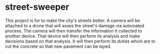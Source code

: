 # street-sweeper
This project is for to make the city's streets better.
A camera will be attached to a drone that will asses the street's damage via automated process.
The camera will then transfer the information it collected to another device.
That device will then perform its analysis and make decisions based on that analysis.
It will then perform its duties which are to cut the concrete so that new pavement can be layed.
